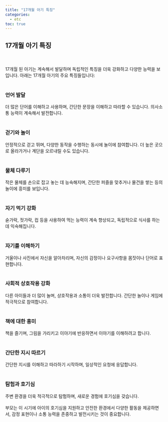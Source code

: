 ```yaml
---
title: "17개월 아기 특징"
categories: 
  - etc
toc: true
---
```

  
## 17개월 아기 특징
  <br/><br/>
17개월 된 아기는 계속해서 발달하며 독립적인 특징을 더욱 강화하고 다양한 능력을 보입니다. 아래는 17개월 아기의 주요 특징들입니다:
  <br/><br/>
### 언어 발달
더 많은 단어를 이해하고 사용하며, 간단한 문장을 이해하고 따라할 수 있습니다. 의사소통 능력이 계속해서 발전합니다.
  <br/><br/>
### 걷기와 놀이
안정적으로 걷고 뛰며, 다양한 동작을 수행하는 동시에 놀이에 참여합니다. 더 높은 곳으로 올라가거나 계단을 오르내릴 수도 있습니다.
  <br/><br/>
### 물체 다루기
작은 물체를 손으로 잡고 놓는 데 능숙해지며, 간단한 퍼즐을 맞추거나 물건을 쌓는 등의 놀이에 흥미를 보입니다.
  <br/><br/>
### 자기 먹기 강화
숟가락, 젓가락, 컵 등을 사용하여 먹는 능력이 계속 향상되고, 독립적으로 식사를 하는 데 익숙해집니다.
  <br/><br/>
### 자기를 이해하기
거울이나 사진에서 자신을 알아차리며, 자신의 감정이나 요구사항을 몸짓이나 단어로 표현합니다.
  <br/><br/>
### 사회적 상호작용 강화
다른 아이들과 더 많이 놀며, 상호작용과 소통이 더욱 발전합니다. 간단한 놀이나 게임에 적극적으로 참여합니다.
  <br/><br/>
### 책에 대한 흥미
책을 즐기며, 그림을 가리키고 이야기에 반응하면서 이야기를 이해하려고 합니다.
  <br/><br/>
### 간단한 지시 따르기
간단한 지시를 이해하고 따라하기 시작하며, 일상적인 요청에 응답합니다.
  <br/><br/>
### 탐험과 호기심
주변 환경을 더욱 적극적으로 탐험하며, 새로운 경험에 호기심을 갖습니다.
  <br/><br/>
부모는 이 시기에 아이의 호기심을 지원하고 안전한 환경에서 다양한 활동을 제공하면서, 감정 표현이나 소통 능력을 존중하고 발전시키는 것이 중요합니다.